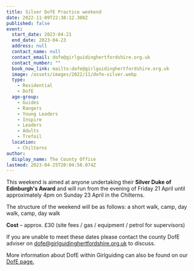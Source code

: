 ```yaml
---
title: Silver DofE Practice weekend
date: 2022-11-09T22:38:12.308Z
published: false
event:
  start_date: 2023-04-21
  end_date: 2023-04-23
  address: null
  contact_name: null
  contact_email: dofe@girlguidinghertfordshire.org.uk
  contact_number: ""
  book_now_link: mailto:dofe@girlguidinghertfordshire.org.uk
  image: /assets/images/2022/11/dofe-silver.webp
  type:
    - Residential
    - DofE
  age-group:
    - Guides
    - Rangers
    - Young Leaders
    - Inspire
    - Leaders
    - Adults
    - Trefoil
  location:
    - Chilterns
author:
  display_name: The County Office
lastmod: 2023-04-25T20:04:58.074Z
---
```

This weekend is aimed at anyone undertaking their **Silver Duke of Edinburgh's Award** and will run from the evening of Friday 21 April until approximately 4pm on Sunday 23 April in the Chilterns.

The structure of the weekend will be as follows: a short walk, camp, day walk, camp, day walk

**Cost** – approx. £30 (site fees / gas / equipment / petrol for supervisors)

If you are unable to meet these dates please contact the county DofE adviser on <dofe@girlguidinghertfordshire.org.uk> to discuss.

More information about DofE within Girlguiding can also be found on our [DofE page.](/youth-opportunities/dofe/)

